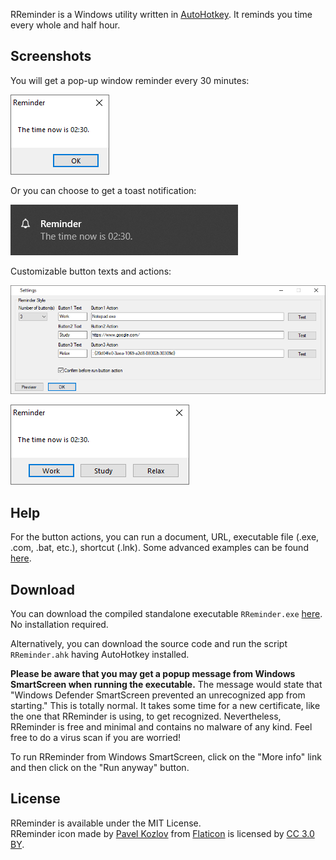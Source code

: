 RReminder is a Windows utility written in [AutoHotkey](https://autohotkey.com/). It reminds you time every whole and half hour.

## Screenshots ##
You will get a pop-up window reminder every 30 minutes:

![Reminder](img/Reminder%201%20Button.png)

Or you can choose to get a toast notification:

![Reminder](img/Reminder%20Bubble.png)

Customizable button texts and actions:

![Settings](img/Settings.png)

![Reminder](img/Reminder%203%20Buttons.png)

## Help ##
For the button actions, you can run a document, URL, executable file (.exe, .com, .bat, etc.), shortcut (.lnk). Some advanced examples can be found [here](https://www.autohotkey.com/docs/commands/Run.htm#ExBasic).

## Download ##
You can download the compiled standalone executable `RReminder.exe` [here](https://github.com/chaohershi/rreminder/releases). No installation required.

Alternatively, you can download the source code and run the script `RReminder.ahk` having AutoHotkey installed.

**Please be aware that you may get a popup message from Windows SmartScreen when running the executable.** The message would state that "Windows Defender SmartScreen prevented an unrecognized app from starting." This is totally normal. It takes some time for a new certificate, like the one that RReminder is using, to get recognized. Nevertheless, RReminder is free and minimal and contains no malware of any kind. Feel free to do a virus scan if you are worried!

To run RReminder from Windows SmartScreen, click on the "More info" link and then click on the "Run anyway" button.  

## License ##
RReminder is available under the MIT License.  
RReminder icon made by [Pavel Kozlov](https://www.flaticon.com/authors/pavel-kozlov) from [Flaticon](https://www.flaticon.com/free-icon/bell-ring-alarm_70084) is licensed by [CC 3.0 BY](https://creativecommons.org/licenses/by/3.0/).
